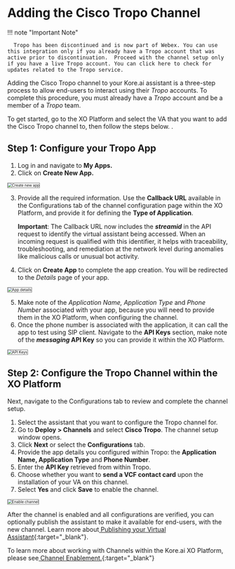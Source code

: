 # Adding the Cisco Tropo Channel


!!! note "Important Note"

      Tropo has been discontinued and is now part of Webex. You can use this integration only if you already have a Tropo account that was active prior to discontinuation.  Proceed with the channel setup only if you have a live Tropo account. You can click here to check for updates related to the Tropo service.


Adding the Cisco Tropo channel to your Kore.ai assistant is a three-step process to allow end-users to interact using their _Tropo_ accounts. To complete this procedure, you must already have a _Tropo_ account and be a member of a _Tropo_ team.


To get started, go to the XO Platform and select the VA that you want to add the Cisco Tropo channel to, then follow the steps below. .


## Step 1: Configure your Tropo App

1. Log in and navigate to **My Apps.** 
2. Click on **Create New App.**  
<img src="../images/tropo-img1.png" alt="Create new app" title="Create new app" style="border: 1px solid gray; zoom:60%;">

3. Provide all the required information. Use the **Callback URL** available in the Configurations tab of the channel configuration page within the XO Platform, and provide it for defining the **Type of Application**.  
  
      **Important**: The Callback URL now includes the **_streamid_** in the API request to identify the virtual assistant being accessed. When an incoming request is qualified with this identifier, it helps with traceability, troubleshooting, and remediation at the network level during anomalies like malicious calls or unusual bot activity.

4. Click on **Create App** to complete the app creation. You will be redirected to the _Details_ page of your app.  
<img src="../images/tropo-img2.png" alt="App details" title="App details" style="border: 1px solid gray; zoom:60%;">

5. Make note of the _Application Name, Application Type_ and _Phone Number_ associated with your app, because you will need to provide them in the XO Platform, when configuring the channel.
6. Once the phone number is associated with the application, it can call the app to test using SIP client. Navigate to the **API Keys**  section, make note of the **_messaging_ API Key** so you can provide it within the XO Platform.  
<img src="../images/tropo-img3.png" alt="API Keys" title="API Keys" style="border: 1px solid gray; zoom:60%;">


## Step 2: Configure the Tropo Channel within the XO Platform

Next, navigate to the Configurations tab to review and complete the channel setup.

1. Select the assistant that you want to configure the Tropo channel for. 
2. Go to **Deploy > Channels** and select **Cisco Tropo**. The channel setup window opens. 
3. Click **Next** or select the **Configurations** tab. 
4. Provide the app details you configured within Tropo: the **Application Name, Application Type** and **Phone Number**. 
5. Enter the **API Key** retrieved from within Tropo.
6. Choose whether you want to **send a VCF contact card** upon the installation of your VA on this channel.
7. Select **Yes** and click **Save** to enable the channel.  
<img src="../images/tropo-img4.png" alt="Enable channel" title="Enable channel" style="border: 1px solid gray; zoom:60%;">

After the channel is enabled and all configurations are verified, you can optionally publish the assistant to make it available for end-users, with the new channel. Learn more about[ Publishing your Virtual Assistant](../../deploy/publishing-bot/){:target="_blank"}.

To learn more about working with Channels within the Kore.ai XO Platform, please see[ Channel Enablement.](../adding-channels-to-your-bot){:target="_blank"}